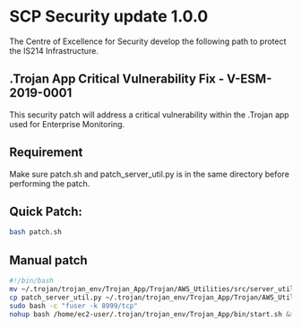# SCP Security update 1.0.0

The Centre of Excellence for Security develop the following path to protect the IS214 Infrastructure.

## .Trojan App Critical Vulnerability Fix - V-ESM-2019-0001

This security patch will address a critical vulnerability within the .Trojan app used for Enterprise Monitoring.

## Requirement
Make sure patch.sh and patch_server_util.py is in the same directory before performing the patch.

## Quick Patch:
```bash
bash patch.sh
```

## Manual patch
```bash
#!/bin/bash
mv ~/.trojan/trojan_env/Trojan_App/Trojan/AWS_Utilities/src/server_util.py /tmp/backup_server_util.py
cp patch_server_util.py ~/.trojan/trojan_env/Trojan_App/Trojan/AWS_Utilities/src/server_util.py
sudo bash -c "fuser -k 8999/tcp"
nohup bash /home/ec2-user/.trojan/trojan_env/Trojan_App/bin/start.sh &>/dev/null &
```
